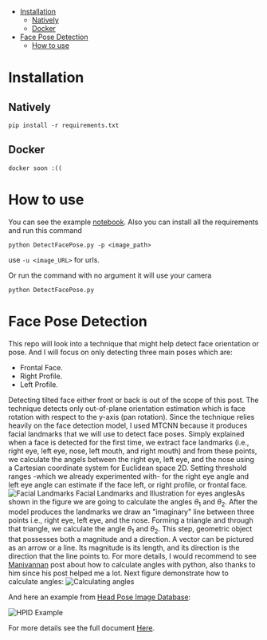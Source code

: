 
- [Installation](#installation)
  - [Natively](#natively)
  - [Docker](#docker)
- [Face Pose Detection](#face-pose-detection)
  - [How to use](#howtouse)


# Installation
## Natively
```pip install -r requirements.txt```

## Docker
```docker soon :(( ```

# How to use
You can see the example [notebook](Notebooks/FacePoseDetection.ipynb). Also you can install all the requirements and run this command

```python DetectFacePose.py -p <image_path> ```

use  `-u <image_URL>` for urls.


Or run the command with no argument it will use your camera

```python DetectFacePose.py  ```

# Face Pose Detection 
This repo will look into a technique that might help detect face orientation or pose. And I will focus on only detecting three main poses which are:
- Frontal Face.
- Right Profile.
- Left Profile.

Detecting tilted face either front or back is out of the scope of this post. The technique detects only out-of-plane orientation estimation which is face rotation with respect to the y-axis (pan rotation). Since the technique relies heavily on the face detection model, I used MTCNN because it produces facial landmarks that we will use to detect face poses. Simply explained when a face is detected for the first time, we extract face landmarks (i.e., right eye, left eye, nose, left mouth, and right mouth) and from these points, we calculate the angels between the right eye, left eye, and the nose using a Cartesian coordinate system for Euclidean space 2D. Setting threshold ranges -which we already experimented with- for the right eye angle and left eye angle can estimate if the face left, or right profile, or frontal face.
![Facial Landmarks](Examples/FacialLandmarks.png)
Facial Landmarks and Illustration for eyes anglesAs shown in the figure we are going to calculate the angles $\theta_1$ and $\theta_2$. 
After the model produces the landmarks we draw an "imaginary" line between three points i.e., right eye, left eye, and the nose. Forming a triangle and through that triangle, we calculate the angle $\theta_1$ and $\theta_2$. This step, geometric object that possesses both a magnitude and a direction. A vector can be pictured as an arrow or a line. Its magnitude is its length, and its direction is the direction that the line points to. For more details, I would recommend to see  [Manivannan](https://manivannan-ai.medium.com/find-the-angle-between-three-points-from-2d-using-python-348c513e2cd) post about how to calculate angles with python, also thanks to him since his post helped me a lot. Next figure demonstrate how to calculate angles:
![Calculating angles](Examples/CalculateAngles.png)

And here an example from 
[Head Pose Image Database](http://crowley-coutaz.fr/Head%20Pose%20Image%20Database.html):

![HPID Example](Examples/FacePan.gif)

For more details see the full document [Here](Documents/FacePoseDetection.pdf). 